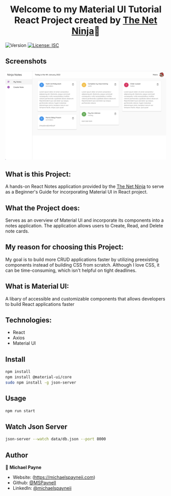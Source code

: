 <h1 align="center">Welcome to my Material UI Tutorial React Project created by <a href="https://www.youtube.com/channel/UCW5YeuERMmlnqo4oq8vwUpg" target="_blank">The Net Ninja</a>👋</h1>
<p>
  <img alt="Version" src="https://img.shields.io/badge/version-1.0.0-blue.svg?cacheSeconds=2592000" />
  <a href="#" target="_blank">
    <img alt="License: ISC" src="https://img.shields.io/badge/License-ISC-yellow.svg" />
  </a>
</p>

## Screenshots

![Project](public/materialUIscreenshot.png)

## What is this Project:

A hands-on React Notes application provided by the [The Net Ninja](https://www.youtube.com/channel/UCW5YeuERMmlnqo4oq8vwUpg) to serve as a Beginner's Guide for incorporating Material UI in React project.

## What the Project does:

Serves as an overview of Material UI and incorporate its components into a notes application. The application allows users to Create, Read, and Delete note cards.

## My reason for choosing this Project:

My goal is to build more CRUD applications faster by utilizing preexisting components instead of building CSS from scratch. Although I love CSS, it can be time-consuming, which isn't helpful on tight deadlines.

## What is Material UI:

A libary of accessible and customizable components that allows developers to build React applications faster

## Technologies:

- React
- Axios
- Material UI

## Install

```sh
npm install
npm install @material-ui/core
sudo npm install -g json-server
```

## Usage

```sh
npm run start

```

## Watch Json Server

```sh
json-server --watch data/db.json --port 8000

```

## Author

👤 **Michael Payne**

- Website: (https://michaelspayneii.com)
- Github: [@MSPayneII](https://github.com/MSPayneII)
- LinkedIn: [@michaelspayneii](https://linkedin.com/in/michaelspayneii)
